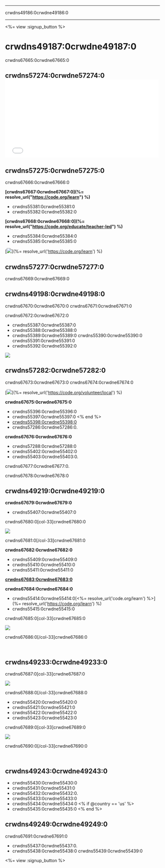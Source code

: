 * * *

crwdns49186:0crwdne49186:0

* * *

<%= view :signup_button %>

# crwdns49187:0crwdne49187:0

crwdns67665:0crwdne67665:0

## crwdns57274:0crwdne57274:0 <iframe width="500" height="255" src="//www.youtube.com/embed/SrnvvWDm73k" frameborder="0" allowfullscreen></iframe>
## crwdns57275:0crwdne57275:0

crwdns67666:0crwdne67666:0

**[crwdns67667:0crwdne67667:0](%= resolve_url("https://code.org/learn") %)**

  * crwdns55381:0crwdne55381:0
  * crwdns55382:0crwdne55382:0

**[crwdns67668:0crwdne67668:0](%= resolve_url("https://code.org/educate/teacher-led") %)**

  * crwdns55384:0crwdne55384:0
  * crwdns55385:0crwdne55385:0

[![](/images/fit-700/tutorials.png)](%= resolve_url('https://code.org/learn') %)

## crwdns57277:0crwdne57277:0

crwdns67669:0crwdne67669:0

## crwdns49198:0crwdne49198:0

crwdns67670:0crwdne67670:0 crwdns67671:0crwdne67671:0

crwdns67672:0crwdne67672:0

  * crwdns55387:0crwdne55387:0
  * crwdns55388:0crwdne55388:0
  * crwdns55389:0crwdne55389:0 crwdns55390:0crwdne55390:0 crwdns55391:0crwdne55391:0
  * crwdns55392:0crwdne55392:0

![](/images/fit-350/group_ipad.jpg)

## crwdns57282:0crwdne57282:0

crwdns67673:0crwdne67673:0 crwdns67674:0crwdne67674:0

[![](/images/fit-300/volunteer-map.png)](%= resolve_url('https://code.org/volunteer/local') %)

**crwdns67675:0crwdne67675:0**

  * crwdns55396:0crwdne55396:0
  * crwdns55397:0crwdne55397:0 <% end %>
  * [crwdns55398:0crwdne55398:0](https://www.youtube.com/watch?v=6XvmhE1J9PY)
  * crwdns57286:0crwdne57286:0.

**crwdns67676:0crwdne67676:0**

  * crwdns57288:0crwdne57288:0
  * crwdns55402:0crwdne55402:0
  * crwdns55403:0crwdne55403:0.

crwdns67677:0crwdne67677:0.

crwdns67678:0crwdne67678:0

## crwdns49219:0crwdne49219:0

**crwdns67679:0crwdne67679:0**

  * crwdns55407:0crwdne55407:0

crwdns67680:0[col-33]crwdne67680:0

![](/images/fit-300/group_ar.jpg)

crwdns67681:0[/col-33]crwdne67681:0

**crwdns67682:0crwdne67682:0**

  * crwdns55409:0crwdne55409:0
  * crwdns55410:0crwdne55410:0
  * crwdns55411:0crwdne55411:0

**[crwdns67683:0crwdne67683:0](http://www.code.org/files/CSTT_IntroducingCS.PDF)**

**crwdns67684:0crwdne67684:0**

  * crwdns55414:0crwdne55414:0[<%= resolve_url('code.org/learn') %>](%= resolve_url('https://code.org/learn') %)
  * crwdns55415:0crwdne55415:0

crwdns67685:0[col-33]crwdne67685:0

![](/images/fit-250/highschoolgirls.jpeg)

crwdns67686:0[/col-33]crwdne67686:0

<p style="clear:both">
  &nbsp;
</p>

## crwdns49233:0crwdne49233:0

crwdns67687:0[col-33]crwdne67687:0

![](/images/fit-300/boy-certificate.jpg)

crwdns67688:0[/col-33]crwdne67688:0

  * crwdns55420:0crwdne55420:0
  * crwdns55421:0crwdne55421:0
  * crwdns55422:0crwdne55422:0
  * crwdns55423:0crwdne55423:0

crwdns67689:0[col-33]crwdne67689:0

![](/images/fit-260/highlight-certificates.jpg)

crwdns67690:0[/col-33]crwdne67690:0

<p style="clear:both">
  &nbsp;
</p>

## crwdns49243:0crwdne49243:0

  * crwdns55430:0crwdne55430:0
  * crwdns55431:0crwdne55431:0 
  * crwdns55432:0crwdne55432:0.
  * crwdns55433:0crwdne55433:0
  * crwdns55434:0crwdne55434:0 <% if @country == 'us' %>
  * crwdns55435:0crwdne55435:0 <% end %>

## crwdns49249:0crwdne49249:0

crwdns67691:0crwdne67691:0

  * crwdns55437:0crwdne55437:0.
  * crwdns55438:0crwdne55438:0 crwdns55439:0crwdne55439:0

<%= view :signup_button %>